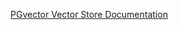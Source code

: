 [PGvector Vector Store Documentation](https://docs.spring.io/spring-ai/reference/api/vectordbs/pgvector.html)